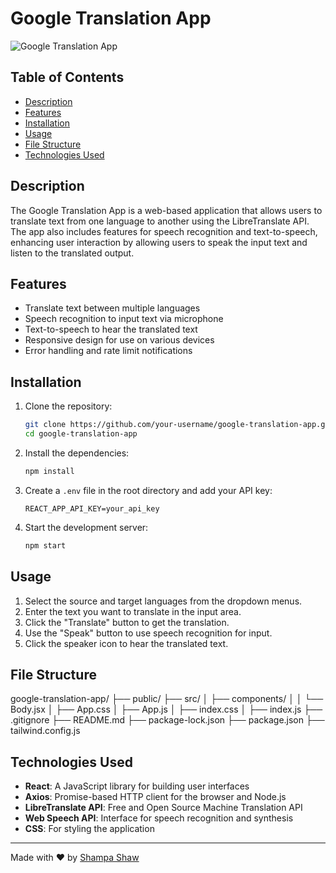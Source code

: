 # Google Translation App

![Google Translation App]([https://your-image-link.com](https://google-translator-app-xi.vercel.app/))

## Table of Contents
- [Description](#description)
- [Features](#features)
- [Installation](#installation)
- [Usage](#usage)
- [File Structure](#file-structure)
- [Technologies Used](#technologies-used)

## Description
The Google Translation App is a web-based application that allows users to translate text from one language to another using the LibreTranslate API. The app also includes features for speech recognition and text-to-speech, enhancing user interaction by allowing users to speak the input text and listen to the translated output.

## Features
- Translate text between multiple languages
- Speech recognition to input text via microphone
- Text-to-speech to hear the translated text
- Responsive design for use on various devices
- Error handling and rate limit notifications

## Installation
1. Clone the repository:
    ```bash
    git clone https://github.com/your-username/google-translation-app.git
    cd google-translation-app
    ```

2. Install the dependencies:
    ```bash
    npm install
    ```

3. Create a `.env` file in the root directory and add your API key:
    ```env
    REACT_APP_API_KEY=your_api_key
    ```

4. Start the development server:
    ```bash
    npm start
    ```

## Usage
1. Select the source and target languages from the dropdown menus.
2. Enter the text you want to translate in the input area.
3. Click the "Translate" button to get the translation.
4. Use the "Speak" button to use speech recognition for input.
5. Click the speaker icon to hear the translated text.

## File Structure

google-translation-app/
├── public/
├── src/
│ ├── components/
│ │ └── Body.jsx
│ ├── App.css
│ ├── App.js
│ ├── index.css
│ ├── index.js
├── .gitignore
├── README.md
├── package-lock.json
├── package.json
├── tailwind.config.js

## Technologies Used
- **React**: A JavaScript library for building user interfaces
- **Axios**: Promise-based HTTP client for the browser and Node.js
- **LibreTranslate API**: Free and Open Source Machine Translation API
- **Web Speech API**: Interface for speech recognition and synthesis
- **CSS**: For styling the application

---

Made with ❤️ by [Shampa Shaw](https://github.com/ShampaShaw)
